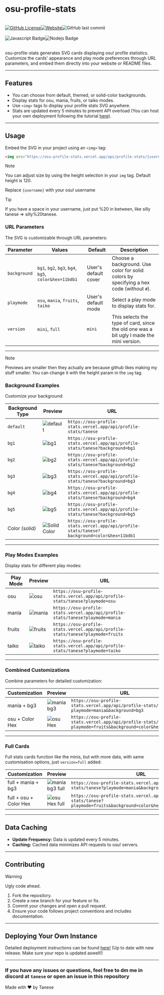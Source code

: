 # osu-profile-stats
<br>
<div style="display: flex;">
    <a href="https://github.com/Luis-Tanese/osu-profile-stats/blob/main/LICENSE"><img alt="GitHub License" src="https://img.shields.io/github/license/Luis-Tanese/osu-profile-stats"></a>
    <a href="https://osu-profile-stats.vercel.app"><img alt="Website" src="https://img.shields.io/website?url=https%3A%2F%2Fosu-profile-stats.vercel.app"></a>
    <img alt="GitHub last commit" src="https://img.shields.io/github/last-commit/Luis-Tanese/osu-profile-stats">
</div>
<br>
<div style="display: flex;">
    <img alt="Javascript Badge" src="https://img.shields.io/badge/-Javascript-F0DB4F?style=for-the-badge&labelColor=black&logo=javascript&logoColor=F0DB4F">
    <img alt="Nodejs Badge" src="https://img.shields.io/badge/-Nodejs-3C873A?style=for-the-badge&labelColor=black&logo=node.js&logoColor=3C873A">
</div>
<br>

osu-profile-stats generates SVG cards displaying osu! profile statistics. Customize the cards' appearance and play mode preferences through URL parameters, and embed them directly into your website or README files.

---

## Features
- You can choose from default, themed, or solid-color backgrounds.
- Display stats for osu, mania, fruits, or taiko modes.
- Use `<img>` tags to display your profile stats SVG anywhere.
- Stats are updated every 5 minutes to prevent API overload (You can host your own deployment following the tutorial [here](#deploying-your-own-instance)).

---

## Usage
Embed the SVG in your project using an `<img>` tag:

```html
<img src="https://osu-profile-stats.vercel.app/api/profile-stats/{username}" height="150" alt="osu stats">
```
> [!NOTE]
> You can adjust size by using the height selection in your `img` tag. Default height is 120.

Replace `{username}` with your osu! username
> [!TIP]
> If you have a space in your username, just put %20 in between, like silly tanese => silly%20tanese.

### URL Parameters
The SVG is customizable through URL parameters:

| Parameter     | Values                               | Default    | Description                                   |
|---------------|--------------------------------------|------------|-----------------------------------------------|
| `background` | `bg1`, `bg2`, `bg3`, `bg4`, `bg5`, `color&hex=11bdb1` | User's default cover | Choose a background. Use color for solid colors by specifying a hex code (without `#`). |
| `playmode` | `osu`, `mania`, `fruits`, `taiko` | User's default mode | Select a play mode to display stats for. |
| `version` | `mini`, `full` | `mini` | This selects the type of card, since the old one was a bit ugly I made the mini version. |


---

> [!NOTE]
> Previews are smaller then they actually are because github likes making my stuff smaller.
> You can change it with the height param in the `img` tag.

### Background Examples
Customize your background:

| Background Type | Preview                                                              | URL                                                                                      |
|-----------------|----------------------------------------------------------------------|------------------------------------------------------------------------------------------|
| `default` | <img src="https://osu-profile-stats.vercel.app/api/profile-stats/tanese" alt="default" > | `https://osu-profile-stats.vercel.app/api/profile-stats/tanese` |
| `bg1` | <img src="https://osu-profile-stats.vercel.app/api/profile-stats/tanese?background=bg1" alt="bg1" > | `https://osu-profile-stats.vercel.app/api/profile-stats/tanese?background=bg1` |
| `bg2` | <img src="https://osu-profile-stats.vercel.app/api/profile-stats/tanese?background=bg2" alt="bg2" > | `https://osu-profile-stats.vercel.app/api/profile-stats/tanese?background=bg2` |
| `bg3` | <img src="https://osu-profile-stats.vercel.app/api/profile-stats/tanese?background=bg3" alt="bg3" > | `https://osu-profile-stats.vercel.app/api/profile-stats/tanese?background=bg3` |
| `bg4` | <img src="https://osu-profile-stats.vercel.app/api/profile-stats/tanese?background=bg4" alt="bg4" > | `https://osu-profile-stats.vercel.app/api/profile-stats/tanese?background=bg4` |
| `bg5` | <img src="https://osu-profile-stats.vercel.app/api/profile-stats/tanese?background=bg5" alt="bg5" > | `https://osu-profile-stats.vercel.app/api/profile-stats/tanese?background=bg5` |
| Color (solid) | <img src="https://osu-profile-stats.vercel.app/api/profile-stats/tanese?background=color&hex=11bdb1" alt="Solid Color" > | `https://osu-profile-stats.vercel.app/api/profile-stats/tanese?background=color&hex=11bdb1` |

---

### Play Modes Examples
Display stats for different play modes:

| Play Mode | Preview                                                              | URL                                                                                       |
|-----------|----------------------------------------------------------------------|-------------------------------------------------------------------------------------------|
| osu       | <img src="https://osu-profile-stats.vercel.app/api/profile-stats/tanese?playmode=osu" alt="osu" > | `https://osu-profile-stats.vercel.app/api/profile-stats/tanese?playmode=osu`             |
| mania     | <img src="https://osu-profile-stats.vercel.app/api/profile-stats/tanese?playmode=mania" alt="mania" > | `https://osu-profile-stats.vercel.app/api/profile-stats/tanese?playmode=mania`           |
| fruits    | <img src="https://osu-profile-stats.vercel.app/api/profile-stats/tanese?playmode=fruits" alt="fruits" > | `https://osu-profile-stats.vercel.app/api/profile-stats/tanese?playmode=fruits`         |
| taiko     | <img src="https://osu-profile-stats.vercel.app/api/profile-stats/tanese?playmode=taiko" alt="taiko" > | `https://osu-profile-stats.vercel.app/api/profile-stats/tanese?playmode=taiko`           |

---

### Combined Customizations
Combine parameters for detailed customization:

| Customization       | Preview                                                              | URL                                                                                              |
|---------------------|----------------------------------------------------------------------|--------------------------------------------------------------------------------------------------|
| mania + bg3 | <img src="https://osu-profile-stats.vercel.app/api/profile-stats/tanese?playmode=mania&background=bg3" alt="mania bg3" > | `https://osu-profile-stats.vercel.app/api/profile-stats/tanese?playmode=mania&background=bg3` |
| osu + Color Hex | <img src="https://osu-profile-stats.vercel.app/api/profile-stats/tanese?playmode=osu&background=color&hex=11bdb1" alt="osu Hex" > | `https://osu-profile-stats.vercel.app/api/profile-stats/tanese?playmode=fruits&background=color&hex=11bdb1` |

---

### Full Cards
Full stats cards function like the minis, but with more data, with same customisation options, just `version=full` added:

| Customization       | Preview                                                              | URL                                                                                              |
|---------------------|----------------------------------------------------------------------|--------------------------------------------------------------------------------------------------|
| full + mania + bg3 | <img src="https://osu-profile-stats.vercel.app/api/profile-stats/tanese?playmode=mania&background=bg3&version=full" alt="mania bg3 full"> | `https://osu-profile-stats.vercel.app/api/profile-stats/tanese?playmode=mania&background=bg3&version=full` |
| full + osu + Color Hex | <img src="https://osu-profile-stats.vercel.app/api/profile-stats/tanese?playmode=osu&background=color&hex=11bdb1&version=full" alt="osu Hex full"> | `https://osu-profile-stats.vercel.app/api/profile-stats/tanese?playmode=fruits&background=color&hex=11bdb1&version=full` |

---

## Data Caching
- **Update Frequency:** Data is updated every 5 minutes.
- **Caching:** Cached data minimizes API requests to osu! servers.

---

## Contributing
> [!WARNING]
> Ugly code ahead.
1. Fork the repository.
2. Create a new branch for your feature or fix.
3. Commit your changes and open a pull request.
4. Ensure your code follows project conventions and includes documentation.

---

## Deploying Your Own Instance
Detailed deployment instructions can be found [here!](https://github.com/Luis-Tanese/osu-profile-stats/blob/main/DEPLOYMENT.md) (Up to date with new release. Make sure your repo is updated aswell!)

---

### If you have any issues or questions, feel free to dm me in discord at `tanese` or open an issue in this repository

Made with ♥ by Tanese
